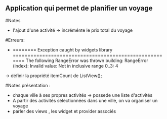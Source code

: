 ## Application qui permet de planifier un voyage

#Notes
- l'ajout d'une activité -> incréménte le prix total du voyage








#Erreurs: 
- ======== Exception caught by widgets library =======================================================
  The following RangeError was thrown building:
  RangeError (index): Invalid value: Not in inclusive range 0..3: 4

-> définir la propriété itemCount de ListView();



#Notes présentation : 
- chaque ville à ses propres activités -> possede une liste d'activités
- A partir des activités sélectionnées dans une ville, on va organiser un voyage
- parler des views , les widget et provider associés
